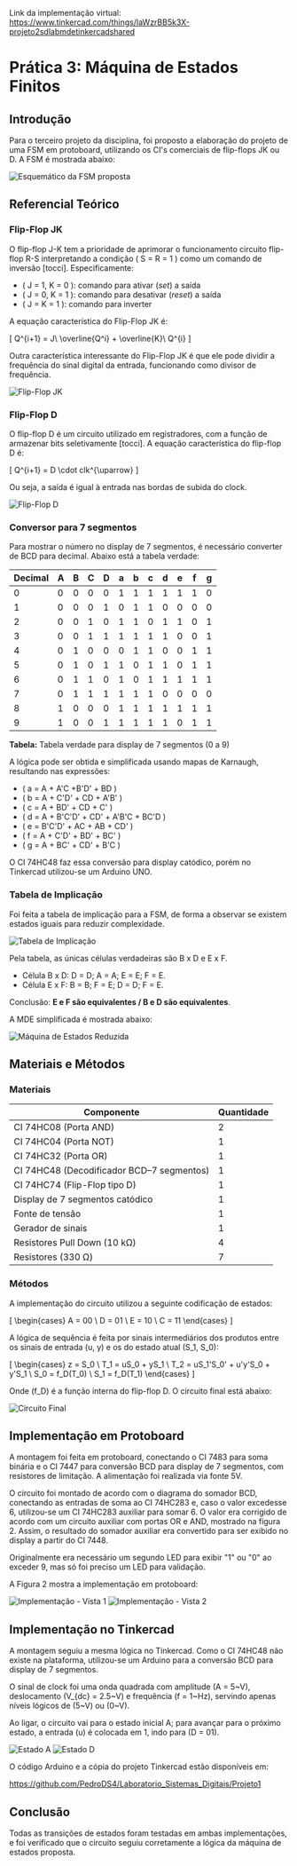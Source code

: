 Link da implementação virtual: https://www.tinkercad.com/things/laWzrBB5k3X-projeto2sdlabmdetinkercadshared


# Prática 3: Máquina de Estados Finitos

## Introdução

Para o terceiro projeto da disciplina, foi proposto a elaboração do projeto de uma FSM em protoboard, utilizando os CI's comerciais de flip-flops JK ou D. A FSM é mostrada abaixo:

![Esquemático da FSM proposta](figuras/fsm.png)

## Referencial Teórico

### Flip-Flop JK

O flip-flop J-K tem a prioridade de aprimorar o funcionamento circuito flip-flop R-S interpretando a condição \( S = R = 1 \) como um comando de inversão [tocci]. Especificamente:

- \( J = 1, K = 0 \): comando para ativar (*set*) a saída
- \( J = 0, K = 1 \): comando para desativar (*reset*) a saída
- \( J = K = 1 \): comando para inverter

A equação característica do Flip-Flop JK é:

\[
Q^{i+1} = J\ \overline{Q^i} + \overline{K}\ Q^{i}
\]

Outra característica interessante do Flip-Flop JK é que ele pode dividir a frequência do sinal digital da entrada, funcionando como divisor de frequência.

![Flip-Flop JK](figuras/FFJK.png)

### Flip-Flop D

O flip-flop D é um circuito utilizado em registradores, com a função de armazenar bits seletivamente [tocci]. A equação característica do flip-flop D é:

\[
Q^{i+1} = D \cdot clk^{\uparrow}
\]

Ou seja, a saída é igual à entrada nas bordas de subida do clock.

![Flip-Flop D](figuras/FFD.png)

### Conversor para 7 segmentos

Para mostrar o número no display de 7 segmentos, é necessário converter de BCD para decimal. Abaixo está a tabela verdade:

| Decimal | A | B | C | D | a | b | c | d | e | f | g |
|---------|---|---|---|---|---|---|---|---|---|---|---|
| 0 | 0 | 0 | 0 | 0 | 1 | 1 | 1 | 1 | 1 | 1 | 0 |
| 1 | 0 | 0 | 0 | 1 | 0 | 1 | 1 | 0 | 0 | 0 | 0 |
| 2 | 0 | 0 | 1 | 0 | 1 | 1 | 0 | 1 | 1 | 0 | 1 |
| 3 | 0 | 0 | 1 | 1 | 1 | 1 | 1 | 1 | 0 | 0 | 1 |
| 4 | 0 | 1 | 0 | 0 | 0 | 1 | 1 | 0 | 0 | 1 | 1 |
| 5 | 0 | 1 | 0 | 1 | 1 | 0 | 1 | 1 | 0 | 1 | 1 |
| 6 | 0 | 1 | 1 | 0 | 1 | 0 | 1 | 1 | 1 | 1 | 1 |
| 7 | 0 | 1 | 1 | 1 | 1 | 1 | 1 | 0 | 0 | 0 | 0 |
| 8 | 1 | 0 | 0 | 0 | 1 | 1 | 1 | 1 | 1 | 1 | 1 |
| 9 | 1 | 0 | 0 | 1 | 1 | 1 | 1 | 1 | 0 | 1 | 1 |

**Tabela:** Tabela verdade para display de 7 segmentos (0 a 9)

A lógica pode ser obtida e simplificada usando mapas de Karnaugh, resultando nas expressões:

- \( a = A + A'C +B'D' + BD \)
- \( b = A + C'D' + CD + A'B' \)
- \( c = A + BD' + CD + C' \)
- \( d = A + B'C'D' + CD' + A'B'C + BC'D \)
- \( e = B'C'D' + AC + AB + CD' \)
- \( f = A + C'D' + BD' + BC' \)
- \( g = A + BC' + CD' + B'C \)

O CI 74HC48 faz essa conversão para display catódico, porém no Tinkercad utilizou-se um Arduino UNO.

### Tabela de Implicação

Foi feita a tabela de implicação para a FSM, de forma a observar se existem estados iguais para reduzir complexidade.

![Tabela de Implicação](figuras/Tabela.png)

Pela tabela, as únicas células verdadeiras são B x D e E x F.

- Célula B x D: D = D; A = A; E = E; F = E.
- Célula E x F: B = B; F = E; D = D; F = E.

Conclusão: **E e F são equivalentes / B e D são equivalentes**.

A MDE simplificada é mostrada abaixo:

![Máquina de Estados Reduzida](figuras/MDE_Reduzida.png)

## Materiais e Métodos

### Materiais

| Componente | Quantidade |
|---|---|
| CI 74HC08 (Porta AND) | 2 |
| CI 74HC04 (Porta NOT) | 1 |
| CI 74HC32 (Porta OR) | 1 |
| CI 74HC48 (Decodificador BCD–7 segmentos) | 1 |
| CI 74HC74 (Flip-Flop tipo D) | 1 |
| Display de 7 segmentos catódico | 1 |
| Fonte de tensão | 1 |
| Gerador de sinais | 1 |
| Resistores Pull Down (10 kΩ) | 4 |
| Resistores (330 Ω) | 7 |

### Métodos

A implementação do circuito utilizou a seguinte codificação de estados:

\[
\begin{cases}
A = 00 \\
D = 01 \\
E = 10 \\
C = 11
\end{cases}
\]

A lógica de sequência é feita por sinais intermediários dos produtos entre os sinais de entrada \(u, y\) e os do estado atual \(S_1, S_0\):

\[
\begin{cases}
z = S_0 \\
T_1 = uS_0 + yS_1 \\
T_2 = uS_1'S_0' + u'y'S_0 + y'S_1 \\
S_0 = f_D(T_0) \\
S_1 = f_D(T_1)
\end{cases}
\]

Onde \(f_D\) é a função interna do flip-flop D. O circuito final está abaixo:

![Circuito Final](figuras/circuito_final.png)

## Implementação em Protoboard

A montagem foi feita em protoboard, conectando o CI 7483 para soma binária e o CI 7447 para conversão BCD para display de 7 segmentos, com resistores de limitação. A alimentação foi realizada via fonte 5V.

O circuito foi montado de acordo com o diagrama do somador BCD, conectando as entradas de soma ao CI 74HC283 e, caso o valor excedesse 6, utilizou-se um CI 74HC283 auxiliar para somar 6. O valor era corrigido de acordo com um circuito auxiliar com portas OR e AND, mostrado na figura 2. Assim, o resultado do somador auxiliar era convertido para ser exibido no display a partir do CI 7448.

Originalmente era necessário um segundo LED para exibir "1" ou "0" ao exceder 9, mas só foi preciso um LED para validação.

A Figura 2 mostra a implementação em protoboard:

![Implementação - Vista 1](figuras/bcd_proto1.png)
![Implementação - Vista 2](figuras/bcd_proto2.png)

## Implementação no Tinkercad

A montagem seguiu a mesma lógica no Tinkercad. Como o CI 74HC48 não existe na plataforma, utilizou-se um Arduino para a conversão BCD para display de 7 segmentos.

O sinal de clock foi uma onda quadrada com amplitude \(A = 5~V\), deslocamento \(V_{dc} = 2.5~V\) e frequência \(f = 1~Hz\), servindo apenas níveis lógicos de \(5~V\) ou \(0~V\).

Ao ligar, o circuito vai para o estado inicial A; para avançar para o próximo estado, a entrada \(u\) é colocada em 1, indo para \(D = 01\).

![Estado A](figuras/estado_A.png)
![Estado D](figuras/estado_D.png)

O código Arduino e a cópia do projeto Tinkercad estão disponíveis em:

https://github.com/PedroDS4/Laboratorio_Sistemas_Digitais/Projeto1

## Conclusão

Todas as transições de estados foram testadas em ambas implementações, e foi verificado que o circuito seguiu corretamente a lógica da máquina de estados proposta.
